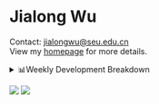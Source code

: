 #  Jialong Wu

Contact: jialongwu@seu.edu.cn<br>
View my [homepage](https://callanwu.github.io/) for more details.

<details><summary>📊Weekly Development Breakdown</summary>

<!--START_SECTION:waka-->

```txt
From: 28 July 2024 - To: 04 August 2024

Total Time: 14 hrs 24 mins

Python       8 hrs 13 mins   ██████████████▒░░░░░░░░░░   57.04 %
Bash         2 hrs 26 mins   ████▒░░░░░░░░░░░░░░░░░░░░   16.93 %
Other        1 hr 28 mins    ██▓░░░░░░░░░░░░░░░░░░░░░░   10.26 %
JSON         1 hr 27 mins    ██▓░░░░░░░░░░░░░░░░░░░░░░   10.09 %
Text         48 mins         █▒░░░░░░░░░░░░░░░░░░░░░░░   05.65 %
```

<!--END_SECTION:waka-->

[![wakatime](https://wakatime.com/badge/user/c6720b29-9431-4a60-bc9d-e1fb2b6bd65f.svg)](https://wakatime.com/@c6720b29-9431-4a60-bc9d-e1fb2b6bd65f)
</details>

[![](https://img.shields.io/badge/Google%20Scholar-4385FE.svg?&color=d6d6d6&style=flat-square&logo=google-scholar)](https://scholar.google.com/citations?user=6eg2m4YAAAAJ)
![](https://komarev.com/ghpvc/?username=callanwu)
